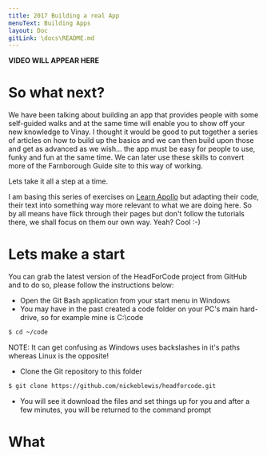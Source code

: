 ```yaml
---
title: 2017 Building a real App
menuText: Building Apps
layout: Doc
gitLink: \docs\README.md
---
```


**VIDEO WILL APPEAR HERE**

# So what next?

We have been talking about building an app that provides people with some self-guided walks and at the same time will enable you to show off your new knowledge to Vinay. I thought it would be good to put together a series of articles on how to build up the basics and we can then build upon those and get as advanced as we wish... the app must be easy for people to use, funky and fun at the same time. We can later use these skills to convert more of the Farnborough Guide site to this way of working. 

Lets take it all a step at a time.

I am basing this series of exercises on [Learn Apollo](https://www.learnapollo.com) but adapting their code, their text into something way more relevant to what we are doing here. So by all means have flick through their pages but don't follow the tutorials there, we shall focus on them our own way. Yeah? Cool :-)

# Lets make a start

You can grab the latest version of the HeadForCode project from GitHub and to do so, please follow the instructions below:

* Open the Git Bash application from your start menu in Windows
* You may have in the past created a code folder on your PC's main hard-drive, so for example mine is C:\code

``` bash
$ cd ~/code
```

NOTE: It can get confusing as Windows uses backslashes in it's paths whereas Linux is the opposite!

* Clone the Git repository to this folder

``` bash
$ git clone https://github.com/nickeblewis/headforcode.git
```
* You will see it download the files and set things up for you and after a few minutes, you will be returned to the command prompt

# What 


